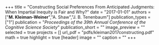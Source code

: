 +++
title = "Constructing Social Preferences From Anticipated Judgments: When Impartial Inequity is Fair and Why?"
date = "2017-01-01"
authors = ["<b>M. Kleiman-Weiner</b>","A. Shaw","J. B. Tenenbaum"]
publication_types = ["1"]
publication = "_Proceedings of the 39th Annual Conference of the Cognitive Science Society_"
publication_short = ""
image_preview = ""
selected = true
projects = []
url_pdf = "pdfs/kleiman2017constructing.pdf"
math = true
highlight = true
[header]
image = ""
caption = ""
+++

